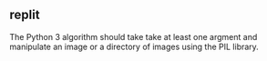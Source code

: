 ## replit

The Python 3 algorithm should take take at least one argment and manipulate an image or a directory of images using the PIL library.
